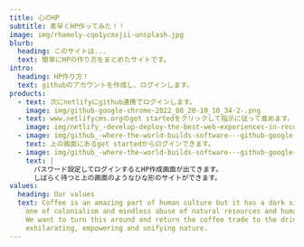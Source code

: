 ```yaml
---
title: 心のHP
subtitle: 素早くHP作ってみた！！
image: img/rhamely-cqo1ycmxjii-unsplash.jpg
blurb:
  heading: このサイトは...
  text: 簡単にHPの作り方をまとめたサイトです。
intro:
  heading: HP作り方！
  text: githubのアカウントを作成し、ログインします。
products:
  - text: 次にnetlifyにgithub連携でログインします。
    image: img/github-google-chrome-2022_08_20-10_10_34-2-.png
  - text: www.netlifycms.orgのget startedをクリックして指示に従って進めます。
    image: img/netlify_-develop-deploy-the-best-web-experiences-in-record-time-google-chrome-2022_08_20-10_18_42-3-.png
  - image: img/github_-where-the-world-builds-software-·-github-google-chrome-2022_08_15-11_49_20-2-.png
    text: 上の画面にあるget startedからログインできます。
  - image: img/github_-where-the-world-builds-software-·-github-google-chrome-2022_08_15-11_05_28-2-.png
    text: |
      パスワード設定してログインするとHP作成画面が出てきます。
      しばらく待つと上の画面のようなひな形のサイトができます。
values:
  heading: Our values
  text: Coffee is an amazing part of human culture but it has a dark side too –
    one of colonialism and mindless abuse of natural resources and human lives.
    We want to turn this around and return the coffee trade to the drink’s
    exhilarating, empowering and unifying nature.
---
```

